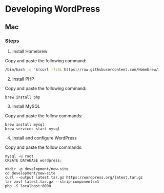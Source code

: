 # Developing WordPress

## Mac

### Steps
1. Install Homebrew

Copy and paste the following command:

```bash
/bin/bash -c "$(curl -fsSL https://raw.githubusercontent.com/Homebrew/install/HEAD/install.sh)"
```

2. Install PHP

Copy and paste the following command:

```
brew install php
```

3. Install MySQL

Copy and paste the follow commands:

```
brew install mysql
brew services start mysql
```

4. Install and configure WordPress

Copy and paste the follow commands:

```
mysql -u root
CREATE DATABASE wordpress;
```

```
mkdir -p development/new-site
cd development/new-site
curl --output latest.tar.gz https://wordpress.org/latest.tar.gz
tar zxvf latest.tar.gz --strip-components=1
php -S localhost:8000
```
